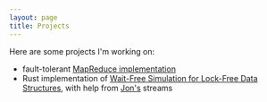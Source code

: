 ```yaml
---
layout: page
title: Projects
---
```


Here are some projects I'm working on:
- fault-tolerant [MapReduce implementation](https://github.com/ihaveint/map_reduce)
- Rust implementation of [Wait-Free Simulation for Lock-Free Data Structures](http://cs.technion.ac.il/~erez/Papers/wf-simulation-full.pdf), with help from [Jon's](https://www.youtube.com/c/JonGjengset/featured) streams
